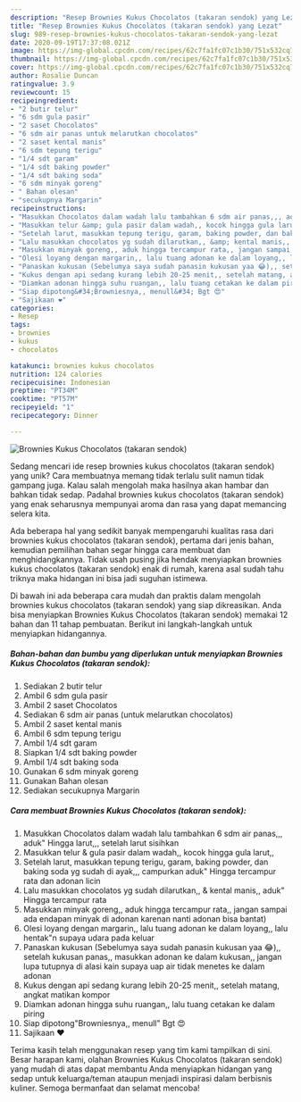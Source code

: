 ```yaml
---
description: "Resep Brownies Kukus Chocolatos (takaran sendok) yang Lezat"
title: "Resep Brownies Kukus Chocolatos (takaran sendok) yang Lezat"
slug: 989-resep-brownies-kukus-chocolatos-takaran-sendok-yang-lezat
date: 2020-09-19T17:37:08.021Z
image: https://img-global.cpcdn.com/recipes/62c7fa1fc07c1b30/751x532cq70/brownies-kukus-chocolatos-takaran-sendok-foto-resep-utama.jpg
thumbnail: https://img-global.cpcdn.com/recipes/62c7fa1fc07c1b30/751x532cq70/brownies-kukus-chocolatos-takaran-sendok-foto-resep-utama.jpg
cover: https://img-global.cpcdn.com/recipes/62c7fa1fc07c1b30/751x532cq70/brownies-kukus-chocolatos-takaran-sendok-foto-resep-utama.jpg
author: Rosalie Duncan
ratingvalue: 3.9
reviewcount: 15
recipeingredient:
- "2 butir telur"
- "6 sdm gula pasir"
- "2 saset Chocolatos"
- "6 sdm air panas untuk melarutkan chocolatos"
- "2 saset kental manis"
- "6 sdm tepung terigu"
- "1/4 sdt garam"
- "1/4 sdt baking powder"
- "1/4 sdt baking soda"
- "6 sdm minyak goreng"
- " Bahan olesan"
- "secukupnya Margarin"
recipeinstructions:
- "Masukkan Chocolatos dalam wadah lalu tambahkan 6 sdm air panas,,, aduk&#34; Hingga larut,,, setelah larut sisihkan"
- "Masukkan telur &amp; gula pasir dalam wadah,, kocok hingga gula larut,,"
- "Setelah larut, masukkan tepung terigu, garam, baking powder, dan baking soda yg sudah di ayak,,, campurkan aduk&#34; Hingga tercampur rata dan adonan licin"
- "Lalu masukkan chocolatos yg sudah dilarutkan,, &amp; kental manis,, aduk&#34; Hingga tercampur rata"
- "Masukkan minyak goreng,, aduk hingga tercampur rata,, jangan sampai ada endapan minyak di adonan karenan nanti adonan bisa bantat)"
- "Olesi loyang dengan margarin,, lalu tuang adonan ke dalam loyang,, lalu hentak&#34;n supaya udara pada keluar"
- "Panaskan kukusan (Sebelumya saya sudah panasin kukusan yaa 😂),, setelah kukusan panas,, masukkan adonan ke dalam kukusan,, jangan lupa tutupnya di alasi kain supaya uap air tidak menetes ke dalam adonan"
- "Kukus dengan api sedang kurang lebih 20-25 menit,, setelah matang, angkat matikan kompor"
- "Diamkan adonan hingga suhu ruangan,, lalu tuang cetakan ke dalam piring"
- "Siap dipotong&#34;Browniesnya,, menull&#34; Bgt 😍"
- "Sajikaan ❤"
categories:
- Resep
tags:
- brownies
- kukus
- chocolatos

katakunci: brownies kukus chocolatos 
nutrition: 124 calories
recipecuisine: Indonesian
preptime: "PT34M"
cooktime: "PT57M"
recipeyield: "1"
recipecategory: Dinner

---
```



![Brownies Kukus Chocolatos (takaran sendok)](https://img-global.cpcdn.com/recipes/62c7fa1fc07c1b30/751x532cq70/brownies-kukus-chocolatos-takaran-sendok-foto-resep-utama.jpg)

Sedang mencari ide resep brownies kukus chocolatos (takaran sendok) yang unik? Cara membuatnya memang tidak terlalu sulit namun tidak gampang juga. Kalau salah mengolah maka hasilnya akan hambar dan bahkan tidak sedap. Padahal brownies kukus chocolatos (takaran sendok) yang enak seharusnya mempunyai aroma dan rasa yang dapat memancing selera kita.



Ada beberapa hal yang sedikit banyak mempengaruhi kualitas rasa dari brownies kukus chocolatos (takaran sendok), pertama dari jenis bahan, kemudian pemilihan bahan segar hingga cara membuat dan menghidangkannya. Tidak usah pusing jika hendak menyiapkan brownies kukus chocolatos (takaran sendok) enak di rumah, karena asal sudah tahu triknya maka hidangan ini bisa jadi suguhan istimewa.


Di bawah ini ada beberapa cara mudah dan praktis dalam mengolah brownies kukus chocolatos (takaran sendok) yang siap dikreasikan. Anda bisa menyiapkan Brownies Kukus Chocolatos (takaran sendok) memakai 12 bahan dan 11 tahap pembuatan. Berikut ini langkah-langkah untuk menyiapkan hidangannya.

<!--inarticleads1-->

##### Bahan-bahan dan bumbu yang diperlukan untuk menyiapkan Brownies Kukus Chocolatos (takaran sendok):

1. Sediakan 2 butir telur
1. Ambil 6 sdm gula pasir
1. Ambil 2 saset Chocolatos
1. Sediakan 6 sdm air panas (untuk melarutkan chocolatos)
1. Ambil 2 saset kental manis
1. Ambil 6 sdm tepung terigu
1. Ambil 1/4 sdt garam
1. Siapkan 1/4 sdt baking powder
1. Ambil 1/4 sdt baking soda
1. Gunakan 6 sdm minyak goreng
1. Gunakan  Bahan olesan
1. Sediakan secukupnya Margarin




<!--inarticleads2-->

##### Cara membuat Brownies Kukus Chocolatos (takaran sendok):

1. Masukkan Chocolatos dalam wadah lalu tambahkan 6 sdm air panas,,, aduk&#34; Hingga larut,,, setelah larut sisihkan
1. Masukkan telur &amp; gula pasir dalam wadah,, kocok hingga gula larut,,
1. Setelah larut, masukkan tepung terigu, garam, baking powder, dan baking soda yg sudah di ayak,,, campurkan aduk&#34; Hingga tercampur rata dan adonan licin
1. Lalu masukkan chocolatos yg sudah dilarutkan,, &amp; kental manis,, aduk&#34; Hingga tercampur rata
1. Masukkan minyak goreng,, aduk hingga tercampur rata,, jangan sampai ada endapan minyak di adonan karenan nanti adonan bisa bantat)
1. Olesi loyang dengan margarin,, lalu tuang adonan ke dalam loyang,, lalu hentak&#34;n supaya udara pada keluar
1. Panaskan kukusan (Sebelumya saya sudah panasin kukusan yaa 😂),, setelah kukusan panas,, masukkan adonan ke dalam kukusan,, jangan lupa tutupnya di alasi kain supaya uap air tidak menetes ke dalam adonan
1. Kukus dengan api sedang kurang lebih 20-25 menit,, setelah matang, angkat matikan kompor
1. Diamkan adonan hingga suhu ruangan,, lalu tuang cetakan ke dalam piring
1. Siap dipotong&#34;Browniesnya,, menull&#34; Bgt 😍
1. Sajikaan ❤




Terima kasih telah menggunakan resep yang tim kami tampilkan di sini. Besar harapan kami, olahan Brownies Kukus Chocolatos (takaran sendok) yang mudah di atas dapat membantu Anda menyiapkan hidangan yang sedap untuk keluarga/teman ataupun menjadi inspirasi dalam berbisnis kuliner. Semoga bermanfaat dan selamat mencoba!
